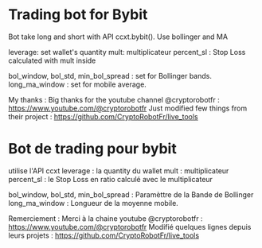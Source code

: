 # Trading bot for Bybit 
Bot take long and short with API ccxt.bybit().
Use bollinger and MA

leverage: set wallet's quantity
mult: multiplicateur
percent_sl : Stop Loss calculated with mult inside

bol_window, bol_std, min_bol_spread : set for Bollinger bands.
long_ma_window : set for mobile average.

My thanks : 
Big thanks for the youtube channel @cryptorobotfr : https://www.youtube.com/@cryptorobotfr
Just modified few things from their project : https://github.com/CryptoRobotFr/live_tools

# Bot de trading pour bybit
utilise l'API ccxt
leverage : la quantity du wallet
mult : multiplicateur
percent_sl : le Stop Loss en ratio calculé avec le multiplicateur

bol_window, bol_std, min_bol_spread : Paramèttre de la Bande de Bollinger
long_ma_window : Longueur de la moyenne mobile.

Remerciement :
Merci à la chaine youtube @cryptorobotfr : https://www.youtube.com/@cryptorobotfr
Modifié quelques lignes depuis leurs projets : https://github.com/CryptoRobotFr/live_tools



